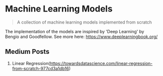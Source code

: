 # Machine Learning Models
> A collection of machine learning models implemented from scratch

The implementation of the models are inspired by 'Deep Learning' by Bengio and Goodfellow. See more here: https://www.deeplearningbook.org/

## Medium Posts
1. Linear Regression(https://towardsdatascience.com/linear-regression-from-scratch-977cd3a1db16)
